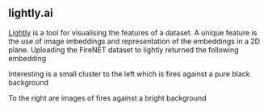 ## lightly.ai
[Lightly](https://www.lightly.ai/) is a tool for visualising the features of a dataset. A unique feature is the use of image imbeddings and representation of the embeddings in a 2D plane. Uploading the FireNET dataset to lightly returned the following embedding

Interesting is a small cluster to the left which is fires against a pure black background

To the right are images of fires against a bright background